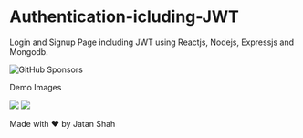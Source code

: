 # Authentication-icluding-JWT
Login and Signup Page including JWT using Reactjs, Nodejs, Expressjs and Mongodb.

![GitHub Sponsors](https://img.shields.io/github/sponsors/Jatan88)



Demo Images

![](demoImages/bzone1.png)
![](demoImages/bzone2.png)


Made with ❤️ by Jatan Shah
